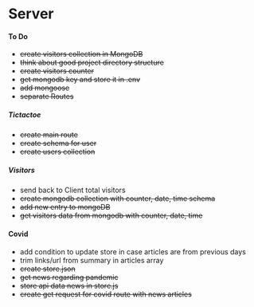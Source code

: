 # Server

#### To Do

-   <s> create visitors collection in MongoDB
-   think about good project directory structure
-   create visitors counter</s>
-   <s>get mongodb key and store it in .env</s>
-   <s>add mongoose</s>
-   <s>separate Routes </s>

##### Tictactoe

-   <s>create main route </s>
-   <s> create schema for user </s>
-   <s> create users collection </s>

##### Visitors

-   send back to Client total visitors
-   <s>create mongodb collection with counter, date, time schema
-   add new entry to mongoDB
-   get visitors data from mongodb with counter, date, time</s>

#### Covid

-   add condition to update store in case articles are from previous days
-   trim links/url from summary in articles array
-   <s> create store.json </s>
-   <s> get news regarding pandemic </s>
-   <s> store api data news in store.js </s>
-   <s> create get request for covid route with news articles </s>
